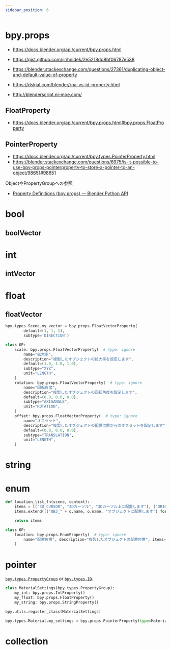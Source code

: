 ```yaml
---
sidebar_position: 6
---
```


# bpy.props

* https://docs.blender.org/api/current/bpy.props.html
* https://gist.github.com/jirihnidek/2e5218dd8bf06787e538
* https://blender.stackexchange.com/questions/27361/duplicating-object-and-default-value-of-property

* https://dskjal.com/blender/rna-vs-id-property.html
* http://blenderscript.ni-moe.com/

## FloatProperty

* https://docs.blender.org/api/current/bpy.props.html#bpy.props.FloatProperty

## PointerProperty

* https://docs.blender.org/api/current/bpy.types.PointerProperty.html
* https://blender.stackexchange.com/questions/6975/is-it-possible-to-use-bpy-props-pointerproperty-to-store-a-pointer-to-an-object/98651#98651

ObjectやPropertyGroupへの参照


- [Property Definitions (bpy.props) — Blender Python API](https://docs.blender.org/api/current/bpy.props.html)

# bool

## boolVector

# int
## intVector

# float
## floatVector
```python
bpy.types.Scene.my_vector = bpy.props.FloatVectorProperty(
		default=(1, 1, 1), 
		subtype='DIRECTION')

class OP:
    scale: bpy.props.FloatVectorProperty(  # type: ignore
        name="拡大率",
        description="複製したオブジェクトの拡大率を設定します",
        default=(1.0, 1.0, 1.0),
        subtype="XYZ",
        unit="LENGTH",
    )
    rotation: bpy.props.FloatVectorProperty(  # type: ignore
        name="回転角度",
        description="複製したオブジェクトの回転角度を設定します",
        default=(0.0, 0.0, 0.0),
        subtype="AXISANGLE",
        unit="ROTATION",
    )
    offset: bpy.props.FloatVectorProperty(  # type: ignore
        name="オフセット",
        description="複製したオブジェクトの配置位置からのオフセットを設定します",
        default=(0.0, 0.0, 0.0),
        subtype="TRANSLATION",
        unit="LENGTH",
    )
```
	
# string

# enum
```python
def location_list_fn(scene, context):
    items = [("3D_CURSOR", "3Dカーソル", "3Dカーソル上に配置します"), ("ORIGIN", "原点", "原点に配置します")]
    items.extend([("OBJ_" + o.name, o.name, "オブジェクトに配置します") for o in bpy.data.objects])

    return items

class OP:
    location: bpy.props.EnumProperty(  # type: ignore
        name="配置位置", description="複製したオブジェクトの配置位置", items=location_list_fn
    )
```

# pointer

[`bpy.types.PropertyGroup`](https://docs.blender.org/api/current/bpy.types.PropertyGroup.html#bpy.types.PropertyGroup "bpy.types.PropertyGroup") or [`bpy.types.ID`](https://docs.blender.org/api/current/bpy.types.ID.html#bpy.types.ID "bpy.types.ID").
 
```python
class MaterialSettings(bpy.types.PropertyGroup):
    my_int: bpy.props.IntProperty()
    my_float: bpy.props.FloatProperty()
    my_string: bpy.props.StringProperty()

bpy.utils.register_class(MaterialSettings)

bpy.types.Material.my_settings = bpy.props.PointerProperty(type=MaterialSettings)
```

# collection
